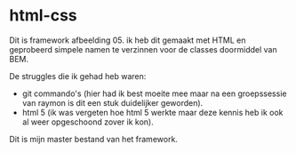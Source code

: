 # html-css
Dit is framework afbeelding 05.
ik heb dit gemaakt met HTML en geprobeerd simpele namen te verzinnen voor de classes doormiddel van BEM.

De struggles die ik gehad heb waren:
- git commando's
(hier had ik best moeite mee maar na een groepssessie van raymon is dit een stuk duidelijker geworden).
- html 5
(ik was vergeten hoe html 5 werkte maar deze kennis heb ik ook al weer opgeschoond zover ik kon).

Dit is mijn master bestand van het framework.

